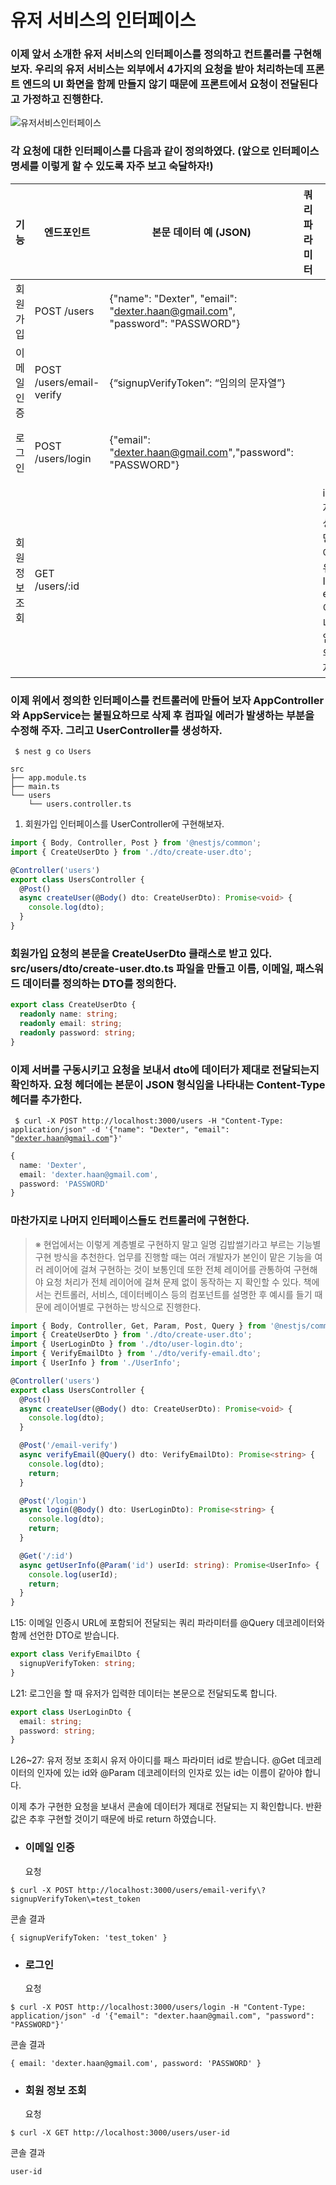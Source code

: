 # 유저 서비스의 인터페이스

### 이제 앞서 소개한 유저 서비스의 인터페이스를 정의하고 컨트롤러를 구현해보자. 우리의 유저 서비스는 외부에서 4가지의 요청을 받아 처리하는데 프론트 엔드의 UI 화면을 함께 만들지 않기 때문에 프론트에서 요청이 전달된다고 가정하고 진행한다.

![유저서비스인터페이스](https://wikidocs.net/images/page/158494/4.png)

### 각 요청에 대한 인터페이스를 다음과 같이 정의하였다. (앞으로 인터페이스 명세를 이렇게 할 수 있도록 자주 보고 숙달하자!)

| 기능 | 엔드포인트 | 본문 데이터 예 (JSON) | 쿼리 파라미터 | 패스 파라미터 | 응답 |
| --- | --- | --- | --- | --- | --- |
| 회원가입 | POST /users | {"name": "Dexter", "email": "dexter.haan@gmail.com", "password": "PASSWORD"} | | | 201 |
| 이메일 인증 | POST /users/email-verify | {“signupVerifyToken”: “임의의 문자열”} | | | 201 액세스 토큰 |
| 로그인 | POST /users/login | {"email": "dexter.haan@gmail.com","password": "PASSWORD"} | | | 201 액세스 토큰 |
| 회원 정보 조회 | GET /users/:id | | | id: 유저 생성시 만들어진 유저 ID. email이 아니라 임의의 문자열 | 200 회원 정보 |

### 이제 위에서 정의한 인터페이스를 컨트롤러에 만들어 보자 AppController와 AppService는 불필요하므로 삭제 후 컴파일 에러가 발생하는 부분을 수정해 주자. 그리고 UserController를 생성하자.

<code> $ nest g co Users </code>

```
src
├── app.module.ts
├── main.ts
└── users
    └── users.controller.ts
```

1. 회원가입 인터페이스를 UserController에 구현해보자.

```typescript
import { Body, Controller, Post } from '@nestjs/common';
import { CreateUserDto } from './dto/create-user.dto';

@Controller('users')
export class UsersController {
  @Post()
  async createUser(@Body() dto: CreateUserDto): Promise<void> {
    console.log(dto);
  }
}
```

### 회원가입 요청의 본문을 CreateUserDto 클래스로 받고 있다. src/users/dto/create-user.dto.ts 파일을 만들고 이름, 이메일, 패스워드 데이터를 정의하는 DTO를 정의한다.

```typescript
export class CreateUserDto {
  readonly name: string;
  readonly email: string;
  readonly password: string;
}
```

### 이제 서버를 구동시키고 요청을 보내서 dto에 데이터가 제대로 전달되는지 확인하자. 요청 헤더에는 본문이 JSON 형식임을 나타내는 Content-Type 헤더를 추가한다.  

<code> $ curl -X POST http://localhost:3000/users -H "Content-Type: application/json" -d '{"name": "Dexter", "email": "dexter.haan@gmail.com"}' </code>

```typescript
{
  name: 'Dexter',
  email: 'dexter.haan@gmail.com',
  password: 'PASSWORD'
}
```

### 마찬가지로 나머지 인터페이스들도 컨트롤러에 구현한다.

> ※ 현업에서는 이렇게 계층별로 구현하지 말고 일명 김밥썰기라고 부르는 기능별 구현 방식을 추천한다. 업무를 진행할 때는 여러 개발자가 본인이 맡은 기능을 여러 레이어에 걸쳐 구현하는 것이 보통인데 또한 전체 레이어를 관통하여 구현해야 요청 처리가 전체 레이어에 걸쳐 문제 없이 동작하는 지 확인할 수 있다. 책에서는 컨트롤러, 서비스, 데이터베이스 등의 컴포넌트를 설명한 후 예시를 들기 때문에 레이어별로 구현하는 방식으로 진행한다.

```typescript
import { Body, Controller, Get, Param, Post, Query } from '@nestjs/common';
import { CreateUserDto } from './dto/create-user.dto';
import { UserLoginDto } from './dto/user-login.dto';
import { VerifyEmailDto } from './dto/verify-email.dto';
import { UserInfo } from './UserInfo';

@Controller('users')
export class UsersController {
  @Post()
  async createUser(@Body() dto: CreateUserDto): Promise<void> {
    console.log(dto);
  }

  @Post('/email-verify')
  async verifyEmail(@Query() dto: VerifyEmailDto): Promise<string> {
    console.log(dto);
    return;
  }

  @Post('/login')
  async login(@Body() dto: UserLoginDto): Promise<string> {
    console.log(dto);
    return;
  }

  @Get('/:id')
  async getUserInfo(@Param('id') userId: string): Promise<UserInfo> {
    console.log(userId);
    return;
  }
}
```

L15: 이메일 인증시 URL에 포함되어 전달되는 쿼리 파라미터를 @Query 데코레이터와 함께 선언한 DTO로 받습니다.

```typescript
export class VerifyEmailDto {
  signupVerifyToken: string;
}
```

L21: 로그인을 할 때 유저가 입력한 데이터는 본문으로 전달되도록 합니다.

```typescript
export class UserLoginDto {
  email: string;
  password: string;
}
```

L26~27: 유저 정보 조회시 유저 아이디를 패스 파라미터 id로 받습니다. @Get 데코레이터의 인자에 있는 id와 @Param 데코레이터의 인자로 있는 id는 이름이 같아야 합니다.

이제 추가 구현한 요청을 보내서 콘솔에 데이터가 제대로 전달되는 지 확인합니다. 반환값은 추후 구현할 것이기 때문에 바로 return 하였습니다.

- ### 이메일 인증
  요청

```
$ curl -X POST http://localhost:3000/users/email-verify\?signupVerifyToken\=test_token
```
  콘솔 결과
```
{ signupVerifyToken: 'test_token' }
```
- ### 로그인
  요청
```
$ curl -X POST http://localhost:3000/users/login -H "Content-Type: application/json" -d '{"email": "dexter.haan@gmail.com", "password": "PASSWORD"}'
```
  콘솔 결과
```
{ email: 'dexter.haan@gmail.com', password: 'PASSWORD' }
```
- ### 회원 정보 조회
  요청
```
$ curl -X GET http://localhost:3000/users/user-id
```
  콘솔 결과
```
user-id
```